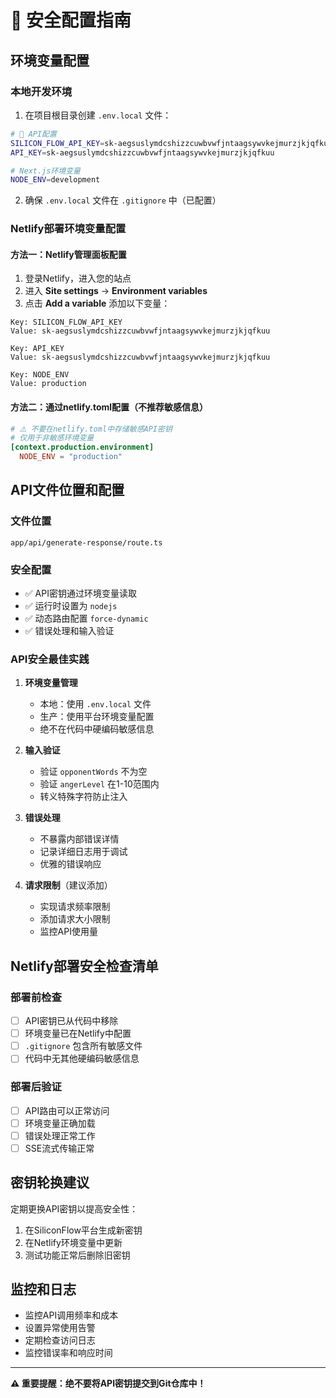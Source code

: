 # 🔐 安全配置指南

## 环境变量配置

### 本地开发环境

1. 在项目根目录创建 `.env.local` 文件：
```bash
# 🔐 API配置
SILICON_FLOW_API_KEY=sk-aegsuslymdcshizzcuwbvwfjntaagsywvkejmurzjkjqfkuu
API_KEY=sk-aegsuslymdcshizzcuwbvwfjntaagsywvkejmurzjkjqfkuu

# Next.js环境变量
NODE_ENV=development
```

2. 确保 `.env.local` 文件在 `.gitignore` 中（已配置）

### Netlify部署环境变量配置

#### 方法一：Netlify管理面板配置

1. 登录Netlify，进入您的站点
2. 进入 **Site settings** → **Environment variables**
3. 点击 **Add a variable** 添加以下变量：

```
Key: SILICON_FLOW_API_KEY
Value: sk-aegsuslymdcshizzcuwbvwfjntaagsywvkejmurzjkjqfkuu

Key: API_KEY  
Value: sk-aegsuslymdcshizzcuwbvwfjntaagsywvkejmurzjkjqfkuu

Key: NODE_ENV
Value: production
```

#### 方法二：通过netlify.toml配置（不推荐敏感信息）

```toml
# ⚠️ 不要在netlify.toml中存储敏感API密钥
# 仅用于非敏感环境变量
[context.production.environment]
  NODE_ENV = "production"
```

## API文件位置和配置

### 文件位置
```
app/api/generate-response/route.ts
```

### 安全配置
- ✅ API密钥通过环境变量读取
- ✅ 运行时设置为 `nodejs`
- ✅ 动态路由配置 `force-dynamic`
- ✅ 错误处理和输入验证

### API安全最佳实践

1. **环境变量管理**
   - 本地：使用 `.env.local` 文件
   - 生产：使用平台环境变量配置
   - 绝不在代码中硬编码敏感信息

2. **输入验证**
   - 验证 `opponentWords` 不为空
   - 验证 `angerLevel` 在1-10范围内
   - 转义特殊字符防止注入

3. **错误处理**
   - 不暴露内部错误详情
   - 记录详细日志用于调试
   - 优雅的错误响应

4. **请求限制**（建议添加）
   - 实现请求频率限制
   - 添加请求大小限制
   - 监控API使用量

## Netlify部署安全检查清单

### 部署前检查
- [ ] API密钥已从代码中移除
- [ ] 环境变量已在Netlify中配置
- [ ] `.gitignore` 包含所有敏感文件
- [ ] 代码中无其他硬编码敏感信息

### 部署后验证
- [ ] API路由可以正常访问
- [ ] 环境变量正确加载
- [ ] 错误处理正常工作
- [ ] SSE流式传输正常

## 密钥轮换建议

定期更换API密钥以提高安全性：
1. 在SiliconFlow平台生成新密钥
2. 在Netlify环境变量中更新
3. 测试功能正常后删除旧密钥

## 监控和日志

- 监控API调用频率和成本
- 设置异常使用告警
- 定期检查访问日志
- 监控错误率和响应时间

---

**⚠️ 重要提醒：绝不要将API密钥提交到Git仓库中！** 